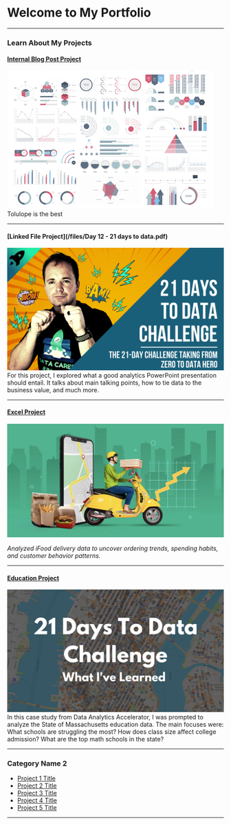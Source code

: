 # Welcome to My Portfolio

---

### Learn About My Projects

#### [Internal Blog Post Project](/bank)
<img src="images/dummy_thumbnail.jpg?raw=true"/>
Tolulope is the best

---
#### [Linked File Project](/files/Day 12 - 21 days to data.pdf)
<img src="images/21 Days To Data Challenge.png?raw=true"/>
For this project, I explored what a good analytics PowerPoint presentation should entail. It talks about main talking points, how to tie data to the business value, and much more. 

---
#### [Excel Project](https://www.linkedin.com/pulse/whats-dinner-data-tells-us-whos-ordering-how-much-theyre-risam-e7tqe/?trackingId=lT41enwgQQuUZ6s3Fxl4TQ%3D%3D)

[![Data Tells Us Who’s Ordering and How Much They’re Spending on iFood](Food%20Delivery.jpeg)](https://www.linkedin.com/pulse/whats-dinner-data-tells-us-whos-ordering-how-much-theyre-risam-e7tqe/?trackingId=lT41enwgQQuUZ6s3Fxl4TQ%3D%3D)  

*Analyzed iFood delivery data to uncover ordering trends, spending habits, and customer behavior patterns.*




---
#### [Education Project](https://www.linkedin.com/pulse/massachusetts-education-analysis-samantha-paul/)
[<img src="images/21 Days To Data Challenge What I've Learned Cover.png?raw=true"/>](https://www.linkedin.com/pulse/what-i-learned-21-days-data-avery-smith)
In this case study from Data Analytics Accelerator, I was prompted to analyze the State of Massachusetts education data. The main focuses were:
What schools are struggling the most?
How does class size affect college admission?
What are the top math schools in the state? 

---

### Category Name 2

- [Project 1 Title](http://example.com/)
- [Project 2 Title](http://example.com/)
- [Project 3 Title](http://example.com/)
- [Project 4 Title](http://example.com/)
- [Project 5 Title](http://example.com/)

---




